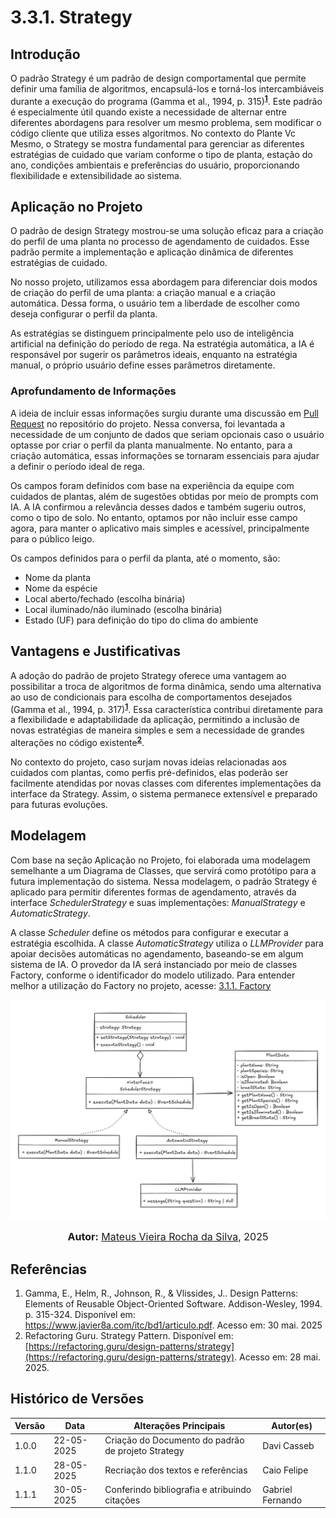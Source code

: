 # 3.3.1. Strategy

## Introdução

O padrão Strategy é um padrão de design comportamental que permite definir uma família de algoritmos, encapsulá-los e torná-los intercambiáveis durante a execução do programa (Gamma et al., 1994, p. 315)<sup><a href="https://unbarqdsw2025-1-turma02.github.io/2025.1-T02-G3_PlanteVcMesmo_Entrega_03/#/./PadroesDeProjeto/GoFsComportamentais/strategy?id=referências"><b>1</b></a></sup>. Este padrão é especialmente útil quando existe a necessidade de alternar entre diferentes abordagens para resolver um mesmo problema, sem modificar o código cliente que utiliza esses algoritmos. No contexto do Plante Vc Mesmo, o Strategy se mostra fundamental para gerenciar as diferentes estratégias de cuidado que variam conforme o tipo de planta, estação do ano, condições ambientais e preferências do usuário, proporcionando flexibilidade e extensibilidade ao sistema.

## Aplicação no Projeto

O padrão de design Strategy mostrou-se uma solução eficaz para a criação do perfil de uma planta no processo de agendamento de cuidados. Esse padrão permite a implementação e aplicação dinâmica de diferentes estratégias de cuidado.

No nosso projeto, utilizamos essa abordagem para diferenciar dois modos de criação do perfil de uma planta: a criação manual e a criação automática. Dessa forma, o usuário tem a liberdade de escolher como deseja configurar o perfil da planta.

As estratégias se distinguem principalmente pelo uso de inteligência artificial na definição do período de rega. Na estratégia automática, a IA é responsável por sugerir os parâmetros ideais, enquanto na estratégia manual, o próprio usuário define esses parâmetros diretamente.

### Aprofundamento de Informações

A ideia de incluir essas informações surgiu durante uma discussão em [Pull Request](https://github.com/UnBArqDsw2025-1-Turma02/2025.1-T02-G3_PlanteVcMesmo_Entrega_03/pull/3#discussion_r2106276801) no repositório do projeto. Nessa conversa, foi levantada a necessidade de um conjunto de dados que seriam opcionais caso o usuário optasse por criar o perfil da planta manualmente. No entanto, para a criação automática, essas informações se tornaram essenciais para ajudar a definir o período ideal de rega.

Os campos foram definidos com base na experiência da equipe com cuidados de plantas, além de sugestões obtidas por meio de prompts com IA. A IA confirmou a relevância desses dados e também sugeriu outros, como o tipo de solo. No entanto, optamos por não incluir esse campo agora, para manter o aplicativo mais simples e acessível, principalmente para o público leigo.

Os campos definidos para o perfil da planta, até o momento, são:

- Nome da planta
- Nome da espécie
- Local aberto/fechado (escolha binária)
- Local iluminado/não iluminado (escolha binária)
- Estado (UF) para definição do tipo do clima do ambiente

## Vantagens e Justificativas

A adoção do padrão de projeto Strategy oferece uma vantagem ao possibilitar a troca de algoritmos de forma dinâmica, sendo uma alternativa ao uso de condicionais para escolha de comportamentos desejados (Gamma et al., 1994, p. 317)<sup><a href="https://unbarqdsw2025-1-turma02.github.io/2025.1-T02-G3_PlanteVcMesmo_Entrega_03/#/./PadroesDeProjeto/GoFsComportamentais/strategy?id=referências"><b>1</b></a></sup>. Essa característica contribui diretamente para a flexibilidade e adaptabilidade da aplicação, permitindo a inclusão de novas estratégias de maneira simples e sem a necessidade de grandes alterações no código existente<sup><a href="https://unbarqdsw2025-1-turma02.github.io/2025.1-T02-G3_PlanteVcMesmo_Entrega_03/#/./PadroesDeProjeto/GoFsComportamentais/strategy?id=referências"><b>2</b></a></sup>. 

No contexto do projeto, caso surjam novas ideias relacionadas aos cuidados com plantas, como perfis pré-definidos, elas poderão ser facilmente atendidas por novas classes com diferentes implementações da interface da Strategy. Assim, o sistema permanece extensível e preparado para futuras evoluções.

## Modelagem

Com base na seção Aplicação no Projeto, foi elaborada uma modelagem semelhante a um Diagrama de Classes, que servirá como protótipo para a futura implementação do sistema. Nessa modelagem, o padrão Strategy é aplicado para permitir diferentes formas de agendamento, através da interface *SchedulerStrategy* e suas implementações: *ManualStrategy* e *AutomaticStrategy*.

A classe *Scheduler* define os métodos para configurar e executar a estratégia escolhida. A classe *AutomaticStrategy* utiliza o *LLMProvider* para apoiar decisões automáticas no agendamento, baseando-se em algum sistema de IA. O provedor da IA será instanciado por meio de classes Factory, conforme o identificador do modelo utilizado. Para entender melhor a utilização do Factory no projeto, acesse: [3.1.1. Factory](./PadroesDeProjeto/GoFsCriacionais/factory.md)

![Strategy Model](../../assets/strategy.png)

<font size="3"><p style="text-align: center"><b>Autor:</b> [Mateus Vieira Rocha da Silva](https://github.com/mateusvrs), 2025 </p></font>

## Referências

1. <a id="#ref1"></a>Gamma, E., Helm, R., Johnson, R., & Vlissides, J.. Design Patterns: Elements of Reusable Object-Oriented Software. Addison-Wesley, 1994. p. 315-324. Disponível em: https://www.javier8a.com/itc/bd1/articulo.pdf. Acesso em: 30 mai. 2025
2. Refactoring Guru. Strategy Pattern. Disponível em: [https://refactoring.guru/design-patterns/strategy](https://refactoring.guru/design-patterns/strategy). Acesso em: 28 mai. 2025.

## Histórico de Versões

| Versão | Data       | Alterações Principais                             | Autor(es)        |
|--------|------------|---------------------------------------------------| ---------------- |
| 1.0.0  | 22-05-2025 | Criação do Documento do padrão de projeto Strategy| Davi Casseb      |
| 1.1.0  | 28-05-2025 | Recriação dos textos e referências                | Caio Felipe      |
| 1.1.1  | 30-05-2025 | Conferindo bibliografia e atribuindo citações     | Gabriel Fernando |
